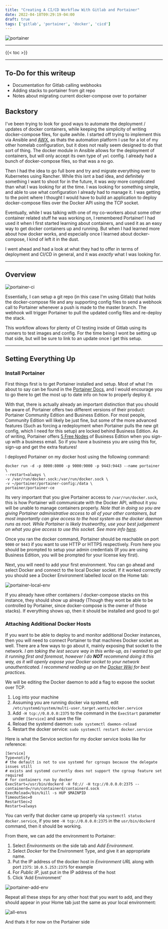 ```yaml
---
title: "Creating A CI/CD Workflow With Gitlab and Portainer"
date: 2022-04-18T09:29:19-04:00
draft: true
tags: ['gitlab', 'portainer', 'docker', 'cicd']
---
```

![portainer](/img/portainer.png)

---

{{< toc >}}

--- 

## To-Do for this writeup
- Documentation for Gitlab calling webhooks
- Adding stacks to portainer from git repo
- Notes about migrating current docker-compose over to portainer

## Backstory

I've been trying to look for good ways to automate the deployment / updates of docker containers, while keeping the simplicity of writing docker-compose files, for quite awhile. I started off trying to implement this via Ansible and [AWX](https://github.com/ansible/awx), as thats the automation platform I use for a lot of my other homelab configuration, but it does not really seem designed to do that sort of thing. The docker module in Ansible allows for the deployment of containers, but will only accept its own type of `yml` config. I already had a bunch of docker-compose files, so that was a no go. 

Then I had the idea to go full bore and try and migrate everything over to Kubernetes using Rancher. While this isnt a bad idea, and definitely something I want to shoot for in the future, it was _way_ more complicated than what I was looking for at the time. I was looking for something simple, and able to use what configuration I already had to manage it. I was getting to the point where I thought I would have to build an application to deploy docker-compose files over the Docker API using the TCP socket.

Eventually, while I was talking with one of my co-workers about some other container related stuff he was working on, I remembered Portainer! I had used it when I first started learning about containers, and used it as an easy way to get docker containers up and running. But when I had learned more about how docker works, and especially once I learned about docker-compose, I kind of left it in the dust.

I went ahead and had a look at what they had to offer in terms of deployment and CI/CD in general, and it was _exactly_ what I was looking for.

---
## Overview

![portainer-ci](/img/portainer-ci.png)

Essentially, I can setup a git repo (in this case I'm using Gitlab) that holds the docker-compose file and any supporting config files to send a webhook call to Portainer whenever a push is made to the master branch. The webhook will trigger Portainer to pull the updated config files and re-deploy the stack. 

This workflow allows for plenty of CI testing inside of Gitlab using its runners to test images and config. For the time being I wont be setting up that side, but will be sure to link to an update once I get this setup.

---

## Setting Everything Up

### Install Portainer

First things first is to get Portainer installed and setup. Most of what I'm about to say can be found in the [Portainer Docs](https://docs.portainer.io), and I would encourage you to go there to get the most up to date info on how to properly deploy it.

With that, there is actually already an important distinction that you should be aware of. Portainer offers two different versions of their product: Portainer Community Edition and Business Edition. For most people, Community Edition will likely be just fine, but some of the more advanced features (Such as forcing a redeployment when Portainer pulls the new git config, which I need for this setup) are locked behind Business Edition. As of writing, Portainer offers [5 Free Nodes](https://www.portainer.io/pricing/take5?hsLang=en) of Business Edition when you sign-up with a business email. So if you have a business you are using this for, sign-up and get the extra features! 

I deployed Portainer on my docker host using the following command:

```
docker run -d -p 8000:8000 -p 9000:9000 -p 9443:9443 --name portainer \
--restart=always \
-v /var/run/docker.sock:/var/run/docker.sock \
-v ~/portainer/portainer-config:/data \
portainer/portainer-ce
```

Its very important that you give Portainer access to `/var/run/docker.sock`, this is how Portainer will communicate with the Docker API, without it you will be unable to manage containers properly. _Note that in doing so you are giving Portainer administrative access to all of your other containers, but most importantly can give access to the host system as the docker daemon runs as root. While Portainer is likely trustworthy, use your best judgement on what you give access to use this socket. See more info [here](https://raesene.github.io/blog/2016/03/06/The-Dangers-Of-Docker.sock/)._

Once you ran the docker command, Portainer should be reachable on port `9000` or `9443` if you want to use HTTP or HTTPS respectively. From here you should be prompted to setup your admin credentials (If you are using Business Edition, you will be prompted for your license key first). 

Next, you will need to add your first environment. You can go ahead and select Docker and connect to the local Docker socket. If it worked correctly you should see a Docker Environment labelled _local_ on the Home tab:

![portainer-local-env](/img/portainer-local-env.png)

If you already have other containers / docker-compose stacks on this instance, they should show up already (Though they wont be able to be controlled by Portainer, since docker-compose is the owner of those stacks). If everything shows up, then it should be installed and good to go!

### Attaching Additional Docker Hosts

If you want to be able to deploy to and monitor additional Docker instances, then you will need to connect Portainer to that machines Docker socket as well. There are a few ways to go about it, mainly exposing that socket to the network. _I am taking the lest secure way in this write-up, as I wanted to get it running first and foremost, however I do **NOT** recommend doing it this way, as it will openly expose your Docker socket to your network unauthenticated. I recommend reading up on the [Docker Wiki](https://docs.docker.com/engine/security/protect-access/) for best practices._

We will be editing the Docker daemon to add a flag to expose the socket over TCP.

1. Log into your machine
2. Assuming you are running docker via systemd, edit `/etc/systemd/system/multi-user.target.wants/docker.service`
3. Add `-H tcp://0.0.0.0:2375` to the command in the `ExecStart` parameter under `[Service]` and save the file
4. Reload the systemd daemon: `sudo systemctl daemon-reload`
5. Restart the docker service: `sudo systemctl restart docker.service`

Here is what the Service section for my docker service looks like for reference:

```
[Service]
Type=notify
# the default is not to use systemd for cgroups because the delegate issues still
# exists and systemd currently does not support the cgroup feature set required
# for containers run by docker
ExecStart=/usr/bin/dockerd -H fd:// -H tcp://0.0.0.0:2375 --containerd=/run/containerd/containerd.sock
ExecReload=/bin/kill -s HUP $MAINPID
TimeoutSec=0
RestartSec=2
Restart=always
```

You can verify that docker came up properly via `systemctl status docker.service`, if you see `-H tcp://0.0.0.0:2375` in the `usr/bin/dockerd` command, then it should be working. 

From there, we can add the environment to Portainer: 
1. Select _Environments_ on the side tab and _Add Environment_.  
2. Select _Docker_ for the Environment Type, and give it an appropriate name. 
3. Put the IP address of the docker host in _Environment URL_ along with port `2375`: `10.0.5.253:2375` for example
4. For _Public IP_, just put in the IP address of the host
5. Click 'Add Environment'

![portainer-add-env](/img/portainer-add-env.png)

Repeat all these steps for any other host that you want to add, and they should appear in your Home tab just the same as your local environment:


![all-envs](/img/all-envs.png)

And thats it for now on the Portainer side